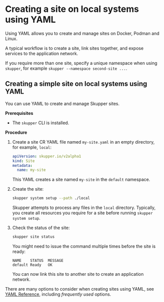 <a id="system-yaml-site-configuration"></a>
# Creating a site on local systems using YAML

Using YAML allows you to create and manage sites on Docker, Podman and Linux.

A typical workflow is to create a site, link sites together, and expose services to the application network.

If you require more than one site, specify a unique namespace when using  `skupper`, for example `skupper --namespace second-site ...`.

<a id="system-creating-simple-site-yaml"></a>
## Creating a simple site on local systems using YAML

You can use YAML to create and manage Skupper sites.

**Prerequisites**

* The `skupper` CLI is installed.


**Procedure**

1. Create a site CR YAML file named `my-site.yaml` in an empty directory, for example, `local`:

   ```yaml
   apiVersion: skupper.io/v2alpha1
   kind: Site
   metadata:
     name: my-site
   ```
   This YAML creates a site named `my-site` in the `default` namespace.

2. Create the site:
   ```bash
   skupper system setup --path ./local
   ```
   Skupper attempts to process any files in the `local` directory.
   Typically, you create all resources you require for a site before running `skupper system setup`.

3. Check the status of the site:
   ```bash
   skupper site status
   ```
   You might need to issue the command multiple times before the site is ready:
   ```
   NAME    STATUS  MESSAGE
   default Ready   OK
   ```
   You can now link this site to another site to create an application network.

There are many options to consider when creating sites using YAML, see [YAML Reference][yaml-ref], including *frequently used* options.

[yaml-ref]: https://skupperproject.github.io/refdog/resources/index.html